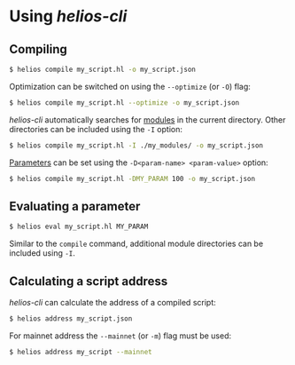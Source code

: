 # Using *helios-cli*

## Compiling

```bash
$ helios compile my_script.hl -o my_script.json
```

Optimization can be switched on using the `--optimize` (or `-O`) flag:
```bash
$ helios compile my_script.hl --optimize -o my_script.json
```

*helios-cli* automatically searches for [modules](../lang/modules.md) in the current directory. Other directories can be included using the `-I` option:
```bash
$ helios compile my_script.hl -I ./my_modules/ -o my_script.json
```

[Parameters](../lang/script-structure/parameterized.md) can be set using the `-D<param-name> <param-value>` option:
```bash
$ helios compile my_script.hl -DMY_PARAM 100 -o my_script.json
```

## Evaluating a parameter

```bash
$ helios eval my_script.hl MY_PARAM
```

Similar to the `compile` command, additional module directories can be included using `-I`.

## Calculating a script address

*helios-cli* can calculate the address of a compiled script:
```bash
$ helios address my_script.json
```

For mainnet address the `--mainnet` (or `-m`) flag must be used:
```bash
$ helios address my_script --mainnet
```